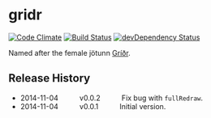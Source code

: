 # gridr
[![Code Climate](https://codeclimate.com/github/tillarnold/gridr/badges/gpa.svg)](https://codeclimate.com/github/tillarnold/gridr)
[![Build Status](https://travis-ci.org/tillarnold/gridr.svg?branch=master)](https://travis-ci.org/tillarnold/gridr)
[![devDependency Status](https://david-dm.org/tillarnold/gridr/dev-status.svg)](https://david-dm.org/tillarnold/gridr#info=devDependencies)

Named after the female jötunn [Gríðr](http://en.wikipedia.org/wiki/Gr%C3%AD%C3%B0r).

## Release History
* 2014-11-04   v0.0.2   Fix bug with `fullRedraw`.
* 2014-11-04   v0.0.1   Initial version.
